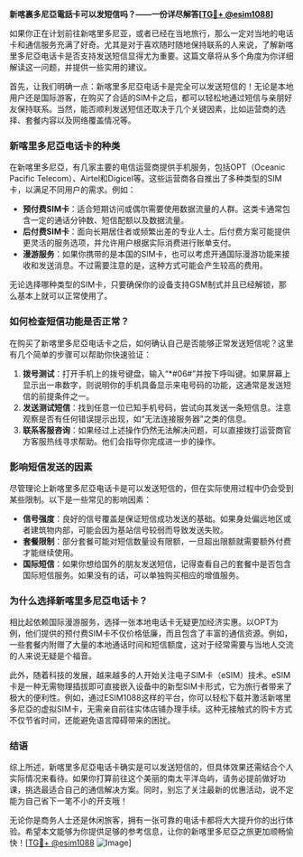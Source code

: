 **新喀裏多尼亞電話卡可以发短信吗？——一份详尽解答[[TG💪+ @esim1088](https://t.me/s/esim1088)]**

如果你正在计划前往新喀里多尼亚，或者已经在当地旅行，那么一定对当地的电话卡和通信服务充满了好奇。尤其是对于喜欢随时随地保持联系的人来说，了解新喀里多尼亞电话卡是否支持发送短信显得尤为重要。这篇文章将从多个角度为你详细解读这一问题，并提供一些实用的建议。

首先，让我们明确一点：新喀里多尼亞电话卡是完全可以发送短信的！无论是本地用户还是国际游客，在购买了合适的SIM卡之后，都可以轻松地通过短信与亲朋好友保持联系。当然，能否顺利发送短信还取决于几个关键因素，比如运营商的选择、套餐内容以及网络覆盖情况等。

### 新喀里多尼亞电话卡的种类

在新喀里多尼亞，有几家主要的电信运营商提供手机服务，包括OPT（Oceanic Pacific Telecom）、Airtel和Digicel等。这些运营商各自推出了多种类型的SIM卡，以满足不同用户的需求。例如：

- **预付费SIM卡**：适合短期访问或偶尔需要使用数据流量的人群。这类卡通常包含一定的通话分钟数、短信配额以及数据流量。
- **后付费SIM卡**：面向长期居住者或频繁出差的专业人士。后付费方案可能提供更灵活的服务选项，并允许用户根据实际消费进行账单支付。
- **漫游服务**：如果你携带的是本国的SIM卡，也可以考虑开通国际漫游功能来接收和发送消息。不过需要注意的是，这种方式可能会产生较高的费用。

无论选择哪种类型的SIM卡，只要确保你的设备支持GSM制式并且已经解锁，那么基本上就可以正常使用了。

### 如何检查短信功能是否正常？

在购买了新喀里多尼亞电话卡之后，如何确认自己是否能够正常发送短信呢？这里有几个简单的步骤可以帮助你快速验证：

1. **拨号测试**：打开手机上的拨号键盘，输入“*#06#”并按下呼叫键。如果屏幕上显示出一串数字，则说明你的手机具备显示来电号码的功能，这通常是发送短信的前提条件之一。
2. **发送测试短信**：找到任意一位已知手机号码，尝试向其发送一条短信息。注意观察是否有任何错误提示出现，如“无法连接服务器”之类的信息。
3. **联系客服咨询**：如果经过上述操作仍然无法解决问题，可以直接拨打运营商官方客服热线寻求帮助。他们会指导你完成进一步的操作。

### 影响短信发送的因素

尽管理论上新喀里多尼亞电话卡是可以发送短信的，但在实际使用过程中仍会受到某些限制。以下是一些常见的影响因素：

- **信号强度**：良好的信号覆盖是保证短信成功发送的基础。如果身处偏远地区或者建筑物内部，可能会因为基站信号较弱而导致发送失败。
- **套餐限制**：部分套餐可能对短信数量设有限额，一旦超出限额就需要额外付费才能继续使用。
- **国际短信**：如果你想给国外的朋友发送短信，记得查看自己的套餐中是否包含国际短信服务。如果没有的话，可以单独购买相应的增值服务。

### 为什么选择新喀里多尼亞电话卡？

相比起依赖国际漫游服务，选择一张本地电话卡无疑更加经济实惠。以OPT为例，他们提供的预付费SIM卡不仅价格低廉，而且包含了丰富的通信资源。例如，一些套餐内附赠了大量的本地通话时间和短信额度，这对于经常需要与当地人交流的人来说无疑是个福音。

此外，随着科技的发展，越来越多的人开始关注电子SIM卡（eSIM）技术。eSIM卡是一种无需物理插拔即可直接嵌入设备中的新型SIM卡形式，它为旅行者带来了极大的便利性。例如，通过ESIM1088这样的平台，你可以轻松下载并激活新喀里多尼亞的虚拟SIM卡，无需亲自前往实体店铺办理手续。这种无接触式的购卡方式不仅节省时间，还能避免语言障碍带来的困扰。

### 结语

综上所述，新喀里多尼亞电话卡确实是可以发送短信的，但具体效果还需结合个人实际情况来看待。如果你打算前往这个美丽的南太平洋岛屿，请务必提前做好功课，挑选最适合自己的通信解决方案。同时，别忘了关注最新的优惠活动，说不定能为自己省下一笔不小的开支哦！

无论你是商务人士还是休闲旅客，拥有一张可靠的电话卡都将大大提升你的出行体验。希望本文能够为你提供足够的参考信息，让你的新喀里多尼亞之旅更加顺畅愉快！[[TG💪+ @esim1088](https://t.me/s/esim1088) ![Image](https://i.postimg.cc/4NQfJmqS/Snipaste-2025-05-13-00-14-12.png)]